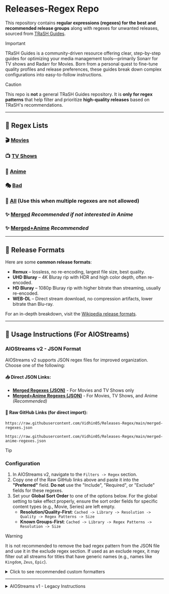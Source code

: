 # Releases-Regex Repo
This repository contains **regular expressions (regexes) for the best and recommended release groups** along with regexes for unwanted releases, sourced from [TRaSH Guides](https://trash-guides.info).

> [!IMPORTANT]
> TRaSH Guides is a community-driven resource offering clear, step-by-step guides for optimizing your media management tools—primarily Sonarr for TV shows and Radarr for Movies. Born from a personal quest to fine-tune quality profiles and release preferences, these guides break down complex configurations into easy-to-follow instructions.

> [!CAUTION]
> This repo is **not** a general TRaSH Guides repository. It is **only for regex patterns** that help filter and prioritize **high-quality releases** based on TRaSH's recommendations.

---

## 📂 Regex Lists
### 🎬 **[Movies](Source%20Regexes/Movie.md)** 
### 📺 **[TV Shows](Source%20Regexes/TV.md)**  
### 🍥 **[Anime](Source%20Regexes/Anime.md)**
### 🎭 **[Bad](Source%20Regexes/Bad.md)**
### 📝 **[All](All.md)** **(Use this when multiple regexes are not allowed)**

### ✨ **[Merged](Merged.md)** *Recommended if not interested in Anime*
### ✨ **[Merged+Anime](Merged+Anime.md)** *Recommended*

---

## 📖 Release Formats  

Here are some **common release formats**:

- **Remux** – lossless, no re-encoding, largest file size, best quality.
- **UHD Bluray** – 4K Bluray rip with HDR and high color depth, often re-encoded. 
- **HD Bluray** – 1080p Bluray rip with higher bitrate than streaming, usually re-encoded.
- **WEB-DL** – Direct stream download, no compression artifacts, lower bitrate than Blu-ray. 

For an in-depth breakdown, visit the [Wikipedia release formats](https://en.wikipedia.org/wiki/Pirated_movie_release_types#Release_formats).

---

## 🚀 Usage Instructions (For AIOStreams)

### AIOStreams v2 - JSON Format

AIOStreams v2 supports JSON regex files for improved organization. Choose one of the following:

#### **📥 Direct JSON Links:**
- **[Merged Regexes (JSON)](merged-regexes.json)** - For Movies and TV Shows only
- **[Merged+Anime Regexes (JSON)](merged-anime-regexes.json)** - For Movies, TV Shows, and Anime *(Recommended)*

#### **🔗 Raw GitHub Links (for direct import):**
```
https://raw.githubusercontent.com/Vidhin05/Releases-Regex/main/merged-regexes.json
```
```
https://raw.githubusercontent.com/Vidhin05/Releases-Regex/main/merged-anime-regexes.json
```

> [!TIP]
> ### Configuration
> 1. In AIOStreams v2, navigate to the `Filters -> Regex` section.
> 2. Copy one of the Raw GitHub links above and paste it into the **"Preferred"** field. **Do not** use the "Include", "Required", or "Exclude" fields for these regexes.
> 3. Set your **Global Sort Order** to one of the options below. For the global setting to take effect properly, ensure the sort order fields for specific content types (e.g., Movie, Series) are left empty.
>    - **Resolution/Quality-First**: `Cached -> Library -> Resolution -> Quality -> Regex Patterns -> Size`
>    - **Known Groups-First**: `Cached -> Library -> Regex Patterns -> Resolution -> Size`

> [!WARNING]
> It is not recommended to remove the bad regex pattern from the JSON file and use it in the exclude regex section. If used as an exclude regex, it may filter out all streams for titles that have generic names (e.g., names like `Kingdom`, `Zeus`, `Epic`).

<details>
<summary>Click to see recommended custom formatters</summary>
> For pre-built custom formats, you can select the **"Light Google Drive"** format directly from the formatter section on the configuration page.
> 
> Here's an additional recommended custom format for TV screens:
> <details>
> <summary>TV-Usage Optimised Advanced Format</summary>
> 
> ([source](https://discord.com/channels/1225024298490662974/1367377508328280145))
> 
> **Name:**
> ```
> {stream.type::=p2p["[P2P]"||""]}{service.cached::isfalse["⏳"||""]}{stream.library::istrue["☁️ "||""]}{addon.name} {stream.resolution::=2160p["4K"||""]}{stream.resolution::=1440p["QHD"||""]}{stream.resolution::=1080p["HD"||""]}{stream.resolution::=720p["SD"||""]}
> {stream.visualTags::exists["📺 {stream.visualTags::join(' | ')} "||""]}
> {stream.regexMatched::exists["🏷️{stream.regexMatched}"||""]}
> ```
> 
> **Description:**
> ```
> {stream.quality::exists["🎥 {stream.quality} "||""]}{stream.encode::exists["🎞️ {stream.encode} "||""]}{stream.languages::exists["🌎 {stream.languageEmojis::join(' | ')}"||""]}
> {stream.size::>0["📦 {stream.size::bytes} "||""]}{stream.audioTags::exists["🎧 {stream.audioTags::join(' | ')} "||""]}
> {stream.filename::exists["📄 {stream.filename}"||""]}
> ```
> </details>
</details>

---

<details>
<summary>AIOStreams v1 - Legacy Instructions</summary>

### 1. Choosing the Right Regex
- **Recommended**: Use `Merged+Anime` for comprehensive coverage
- **Alternative**: Use `Merged` if you don't want to sort anime content

### 2. Sort Order Configuration
- **Resolution/Quality-First**: `Cached -> Personal -> Resolution -> Quality -> Regex Sort -> Size`
- **Known Groups-First**: `Cached -> Personal -> Regex Sort -> Resolution -> Size`

### 3. Configuration Methods

If you haven't already, you need to set API_KEY in your `.env` to enable using regex patterns. It acts as a password protecting your instance. While configuring the addon, you also need to enter the API_KEY at the bottom of the page.

#### Option A: Using .env File (Recommended)
Due to the length of these regexes, it's recommended to configure them in your `.env` file to avoid HTTP 431 (Request Headers too large) errors.

```sh
# Configure your regex in .env
DEFAULT_REGEX_SORT_PATTERNS='[Copy the Space-Separated Regex from your chosen file below]'

# Optional: Exclude Hi10 content if your device doesn't support it (prevents stuttering)
DEFAULT_REGEX_EXCLUDE_PATTERN='^.*Hi10.*$'
```

> [!IMPORTANT]
> Always use single quotes for regex values in the `.env` file, especially when using Docker.

> [!NOTE]
> Add `DEFAULT_REGEX_EXCLUDE_PATTERN='^.*Hi10.*$'` to your `.env` file if your device does not support Hi10 encoding. Hi10 content can cause stuttering on unsupported devices.

#### Option B: Using Addon Configuration URL
<details>
<summary>If you prefer using the addon configuration URL and are experiencing HTTP 431 Request Header Fields Too Large error, if you are using Authelia, you can increase the read and write buffers in your Authelia config `configuration.yml`.</summary>
```yml
buffers:
  read: 2097152
  write: 2097152
```
</details>

### Direct Links
- [Merged+Anime Space-Separated Regex](Merged+Anime.md#-merged-space-seperated-regex-use-this-for-aiostreams) - Merged regex pattern for Movies, TV and anime sorting
- [Merged Space-Separated Regex](Merged.md#-merged-space-seperated-regex-use-this-for-aiostreams) - Mergex Regex pattern for Movies and TV Shows sorting


> [!TIP]
> To see which regex pattern matched a stream, add `{stream.regexMatched::exists["🏷️{stream.regexMatched}"||""]}` to your custom format.
> 
<details>
<summary>Click to see recommended custom formatters</summary>

> Here are two recommended custom formats:
> <details>
> <summary>Slightly less minimalistic gdrive format</summary>
> 
> ([source: Viren](https://discord.com/channels/1225024298490662974/1370170296568516608))
> 
> **Name:**
> ```
> {stream.proxied::istrue["🕵️ "||""]}{stream.infoHash::exists["[P2P]"||""]}{provider.shortName::exists["[{provider.shortName}"||""]}{stream.personal::istrue[" ☁️"||""]}{provider.cached::istrue["⚡] "||""]}{provider.cached::isfalse["⏳]"||""]}{addon.name}{stream.resolution::exists[" {stream.resolution}"||""]}{stream.regexMatched::exists[" ({stream.regexMatched})"||""]}
> ```
> 
> **Description:**
> ```
> {stream.title::exists["📁 {stream.title}"||""]}{stream.year::exists[" ({stream.year})"||""]}{stream.season::>=0[" S"||""]}{stream.season::<=9["0"||""]}{stream.season::>0["{stream.season}"||""]}{stream.episode::>=0[" • E"||""]}{stream.episode::<=9["0"||""]}{stream.episode::>0["{stream.episode}"||""]}
> {stream.quality::exists["🎥 {stream.quality} "||""]}{stream.encode::exists["🎞️ {stream.encode} "||""]}{stream.releaseGroup::exists["🏷️ {stream.releaseGroup}"||""]}
> {stream.visualTags::exists["📺 {stream.visualTags::join(' • ')} "||""]}{stream.audioTags::exists["🎧 {stream.audioTags::join(' • ')}"||""]}
> {stream.size::>0["📦 {stream.size::bytes} "||""]}{stream.duration::>0["⏱️ {stream.duration::time} "||""]}{stream.age::exists["📅 {stream.age} "||""]}{stream.indexer::exists["🔍 {stream.indexer}"||""]}
> {stream.languageEmojis::exists["🌐 {stream.languageEmojis::join(' / ')}"||""]}
> ```
> </details>
> 
> <details>
> <summary>TV-Usage Optimised Advanced Format</summary>
> 
> ([source](https://discord.com/channels/1225024298490662974/1367377508328280145))
> 
> **Name:**
> ```
> {stream.infoHash::exists["[P2P]"||""]}{provider.cached::isfalse["⏳"||""]}{stream.personal::istrue["☁️ "||""]}{addon.name} {stream.resolution::=2160p["4K"||""]}{stream.resolution::=1440p["QHD"||""]}{stream.resolution::=1080p["HD"||""]}{stream.resolution::=720p["SD"||""]}
> {stream.visualTags::exists["📺 {stream.visualTags::join(' | ')} "||""]}
> {stream.regexMatched::exists["🏷️{stream.regexMatched}"||""]}
> ```
> 
> **Description:**
> ```
> {stream.quality::exists["🎥 {stream.quality} "||""]}{stream.encode::exists["🎞️ {stream.encode} "||""]}{stream.languages::exists["🌎 {stream.languageEmojis::join(' | ')}"||""]}
> {stream.size::>0["📦 {stream.size::bytes} "||""]}{stream.audioTags::exists["🎧 {stream.audioTags::join(' | ')} "||""]}
> {stream.filename::exists["📄 {stream.name}"||""]}
> ```
> </details>

</details>
---
